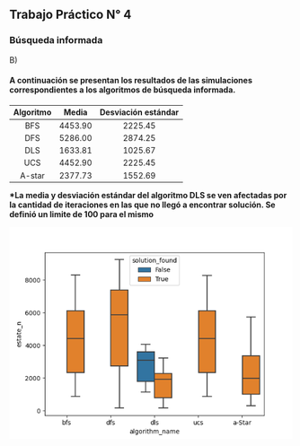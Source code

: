 ## Trabajo Práctico N° 4
### Búsqueda informada

B)
#### A continuación se presentan los resultados de las simulaciones correspondientes a los algoritmos de búsqueda informada.

|   Algoritmo   |   Media       |    Desviación estándar     |
| :-----------: | :-----------: |  :--------------------:    |
|   BFS         |    4453.90    |          2225.45           |                          
|   DFS         |    5286.00    |          2874.25           |                          
|   DLS         |    1633.81    |          1025.67           |                          
|   UCS         |    4452.90    |          2225.45           |
|   A-star      |    2377.73    |          1552.69           |                           

**\*La media y desviación estándar del algoritmo DLS se ven afectadas por la cantidad de iteraciones en las que no llegó a encontrar solución. Se definió un limite de 100 para el mismo**

![Boxplot](./boxplot.png)